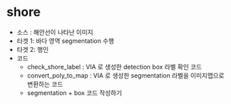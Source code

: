 # shore
- 소스 : 해안선이 나타난 이미지
- 타겟 1: 바다 영역 segmentation 수행
- 타겟 2: 행인 
- 코드 
   - check_shore_label : VIA 로 생성한 detection box 라벨 확인 코드
   - convert_poly_to_map : VIA 로 생성한 segmentation 라벨을 이미지맵으로 변환하는 코드
   - segmentation + box 코드 작성하기 
